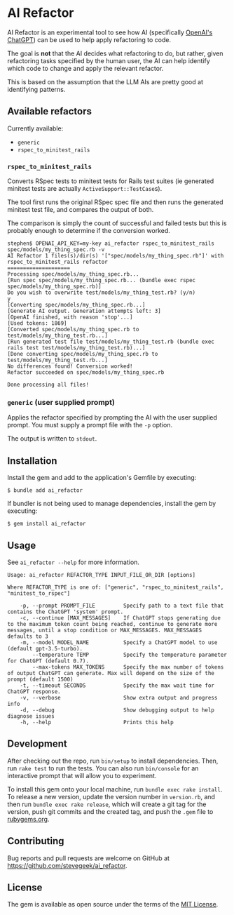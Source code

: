 # AI Refactor

AI Refactor is an experimental tool to see how AI (specifically [OpenAI's ChatGPT](https://platform.openai.com/)) can be used to help apply refactoring to code.

The goal is **not** that the AI decides what refactoring to do, but rather, given refactoring tasks specified by the human user,
the AI can help identify which code to change and apply the relevant refactor.

This is based on the assumption that the LLM AIs are pretty good at identifying patterns.

## Available refactors

Currently available:

- `generic`
- `rspec_to_minitest_rails`

### `rspec_to_minitest_rails`

Converts RSpec tests to minitest tests for Rails test suites (ie generated minitest tests are actually `ActiveSupport::TestCase`s).

The tool first runs the original RSpec spec file and then runs the generated minitest test file, and compares the output of both.

The comparison is simply the count of successful and failed tests but this is probably enough to determine if the conversion worked.

```shellq
stephen$ OPENAI_API_KEY=my-key ai_refactor rspec_to_minitest_rails spec/models/my_thing_spec.rb -v
AI Refactor 1 files(s)/dir(s) '["spec/models/my_thing_spec.rb"]' with rspec_to_minitest_rails refactor
====================
Processing spec/models/my_thing_spec.rb...
[Run spec spec/models/my_thing_spec.rb... (bundle exec rspec spec/models/my_thing_spec.rb)]
Do you wish to overwrite test/models/my_thing_test.rb? (y/n)
y
[Converting spec/models/my_thing_spec.rb...]
[Generate AI output. Generation attempts left: 3]
[OpenAI finished, with reason 'stop'...]
[Used tokens: 1869]
[Converted spec/models/my_thing_spec.rb to test/models/my_thing_test.rb...]
[Run generated test file test/models/my_thing_test.rb (bundle exec rails test test/models/my_thing_test.rb)...]
[Done converting spec/models/my_thing_spec.rb to test/models/my_thing_test.rb...]
No differences found! Conversion worked!
Refactor succeeded on spec/models/my_thing_spec.rb

Done processing all files!
```

### `generic` (user supplied prompt)

Applies the refactor specified by prompting the AI with the user supplied prompt. You must supply a prompt file with the `-p` option.

The output is written to `stdout`.

## Installation

Install the gem and add to the application's Gemfile by executing:

    $ bundle add ai_refactor

If bundler is not being used to manage dependencies, install the gem by executing:

    $ gem install ai_refactor

## Usage

See `ai_refactor --help` for more information.

```
Usage: ai_refactor REFACTOR_TYPE INPUT_FILE_OR_DIR [options]

Where REFACTOR_TYPE is one of: ["generic", "rspec_to_minitest_rails", "minitest_to_rspec"]

    -p, --prompt PROMPT_FILE         Specify path to a text file that contains the ChatGPT 'system' prompt.
    -c, --continue [MAX_MESSAGES]    If ChatGPT stops generating due to the maximum token count being reached, continue to generate more messages, until a stop condition or MAX_MESSAGES. MAX_MESSAGES defaults to 3
    -m, --model MODEL_NAME           Specify a ChatGPT model to use (default gpt-3.5-turbo).
        --temperature TEMP           Specify the temperature parameter for ChatGPT (default 0.7).
        --max-tokens MAX_TOKENS      Specify the max number of tokens of output ChatGPT can generate. Max will depend on the size of the prompt (default 1500)
    -t, --timeout SECONDS            Specify the max wait time for ChatGPT response.
    -v, --verbose                    Show extra output and progress info
    -d, --debug                      Show debugging output to help diagnose issues
    -h, --help                       Prints this help
```


## Development

After checking out the repo, run `bin/setup` to install dependencies. Then, run `rake test` to run the tests. You can also run `bin/console` for an interactive prompt that will allow you to experiment.

To install this gem onto your local machine, run `bundle exec rake install`. To release a new version, update the version number in `version.rb`, and then run `bundle exec rake release`, which will create a git tag for the version, push git commits and the created tag, and push the `.gem` file to [rubygems.org](https://rubygems.org).

## Contributing

Bug reports and pull requests are welcome on GitHub at https://github.com/stevegeek/ai_refactor.

## License

The gem is available as open source under the terms of the [MIT License](https://opensource.org/licenses/MIT).

